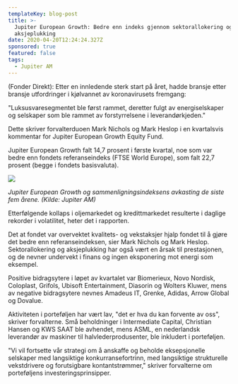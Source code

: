 ```yaml
---
templateKey: blog-post
title: >-
  Jupiter European Growth: Bedre enn indeks gjennom sektorallokering og
  aksjeplukking
date: 2020-04-20T12:24:24.327Z
sponsored: true
featured: false
tags:
  - Jupiter AM
---
```

(Fonder Direkt): Etter en innledende sterk start på året, hadde bransje etter bransje utfordringer i kjølvannet av koronavirusets fremgang:



"Luksusvaresegmentet ble først rammet, deretter fulgt av energiselskaper og selskaper som ble rammet av forstyrrelsene i leverandørkjeden."



Dette skriver forvalterduoen Mark Nichols og Mark Heslop i en kvartalsvis kommentar for Jupiter European Growth Equity Fund.



Jupiter European Growth falt 14,7 prosent i første kvartal, noe som var bedre enn fondets referanseindeks (FTSE World Europe), som falt 22,7 prosent (begge i fondets basisvaluta).

![](/img/europe.png)

_Jupiter European Growth og sammenligningsindeksens avkasting de siste fem årene. (Kilde: Jupiter AM)_



Etterfølgende kollaps i oljemarkedet og kredittmarkedet resulterte i daglige rekorder i volatilitet, heter det i rapporten.



Det at fondet var overvektet kvalitets- og vekstaksjer hjalp fondet til å gjøre det bedre enn referanseindeksen, sier Mark Nichols og Mark Heslop. Sektorallokering og aksjeplukking har også vært en årsak til prestasjonen, og de nevner undervekt i finans og ingen eksponering mot energi som eksempel.



Positive bidragsytere i løpet av kvartalet var Biomerieux, Novo Nordisk, Coloplast, Grifols, Ubisoft Entertainment, Diasorin og Wolters Kluwer, mens av negative bidragsytere nevnes Amadeus IT, Grenke, Adidas, Arrow Global og Dovalue.



Aktiviteten i porteføljen har vært lav, "det er hva du kan forvente av oss", skriver forvalterne. Små beholdninger i Intermediate Capital, Christian Hansen og KWS SAAT ble avhendet, mens ASML, en nederlandsk leverandør av maskiner til halvlederprodusenter, ble inkludert i porteføljen.



"Vi vil fortsette vår strategi om å anskaffe og beholde eksepsjonelle selskaper med langsiktige konkurransefortrinn, med langsiktige strukturelle vekstdrivere og forutsigbare kontantstrømmer," skriver forvalterne om porteføljens investeringsprinsipper.
